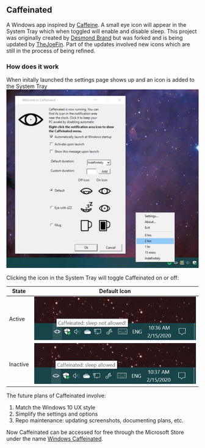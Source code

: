 Caffeinated
-----------

A Windows app inspired by [Caffeine][1]. A small eye icon will appear in the System Tray which when toggled will enable and disable sleep. This project was originally created by [Desmond Brand][2] but was forked and is being updated by [TheJoeFin][3]. Part of the updates involved new icons which are still in the process of being refined. 

### How does it work
When initally launched the settings page shows up and an icon is added to the System Tray
![Settings page](https://github.com/TheJoeFin/Caffeinated/blob/master/screenshots/Taskbar-and-Settings.jpg)

Clicking the icon in the System Tray will toggle Caffeinated on or off:

State | Default Icon
--- | ---
Active | ![On State icon](https://github.com/TheJoeFin/Caffeinated/blob/master/screenshots/Active.jpg)
Inactive | ![Off State icon](https://github.com/TheJoeFin/Caffeinated/blob/master/screenshots/Inactive.jpg)



The future plans of Caffeinated involve:
1. Match the Windows 10 UX style
2. Simplify the settings and options
3. Repo maintenance: updating screenshots, documenting plans, etc.

Now Caffeinated can be accessed for free through the Microsoft Store under the name [Windows Caffeinated][4].

[1]: http://lightheadsw.com/caffeine/
[2]: http://desmondbrand.com/caffeinated/
[3]: http://twitter.com/thejoefin
[4]: https://www.microsoft.com/en-us/p/windows-caffeinated/9pbvhhsn78bl?activetab=pivot:overviewtab
